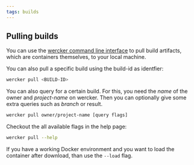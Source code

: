 ```yaml
---
tags: builds
---
```


## Pulling builds

You can use the [wercker command line interface](/docs/using-the-cli/commands.html) to pull build
artifacts, which are containers themselves, to your local machine.

You can also pull a specific build using the build-id as identfier:

```bash
wercker pull <BUILD-ID>
```

You can also query for a certain build. For this, you need the *name*
of the owner and *project-name* on wercker. Then you can optionally give some
extra queries such as *branch* or result.

```sh
wercker pull owner/project-name [query flags]
```

Checkout the all available flags in the help page: 

```sh
wercker pull --help
```

If you have a working Docker environment and you want to load the container
after download, than use the `--load` flag.
